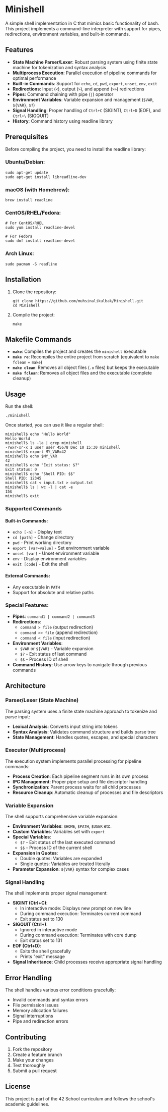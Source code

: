 # Minishell

A simple shell implementation in C that mimics basic functionality of bash. This project implements a command-line interpreter with support for pipes, redirections, environment variables, and built-in commands.

## Features

- **State Machine Parser/Lexer**: Robust parsing system using finite state machine for tokenization and syntax analysis
- **Multiprocess Execution**: Parallel execution of pipeline commands for optimal performance
- **Built-in Commands**: Support for `echo`, `cd`, `pwd`, `export`, `unset`, `env`, `exit`
- **Redirections**: Input (`<`), output (`>`), and append (`>>`) redirections
- **Pipes**: Command chaining with pipe (`|`) operator
- **Environment Variables**: Variable expansion and management (`$VAR`, `${VAR}`, `$?`)
- **Signal Handling**: Proper handling of `Ctrl+C` (SIGINT), `Ctrl+D` (EOF), and `Ctrl+\` (SIGQUIT)
- **History**: Command history using readline library

## Prerequisites

Before compiling the project, you need to install the readline library:

### Ubuntu/Debian:

    sudo apt-get update
    sudo apt-get install libreadline-dev

### macOS (with Homebrew):

    brew install readline

### CentOS/RHEL/Fedora:

    # For CentOS/RHEL
    sudo yum install readline-devel
    
    # For Fedora
    sudo dnf install readline-devel

### Arch Linux:

    sudo pacman -S readline

## Installation

1. Clone the repository:

       git clone https://github.com/muhsinalikulbak/Minishell.git
       cd Minishell

2. Compile the project:

       make

## Makefile Commands

- **`make`**: Compiles the project and creates the `minishell` executable
- **`make re`**: Recompiles the entire project from scratch (equivalent to `make fclean` + `make`)
- **`make clean`**: Removes all object files (`.o` files) but keeps the executable
- **`make fclean`**: Removes all object files and the executable (complete cleanup)

## Usage

Run the shell:

    ./minishell

Once started, you can use it like a regular shell:

    minishell$ echo "Hello World"
    Hello World
    minishell$ ls -la | grep minishell
    -rwxr-xr-x 1 user user 45678 Dec 10 15:30 minishell
    minishell$ export MY_VAR=42
    minishell$ echo $MY_VAR
    42
    minishell$ echo "Exit status: $?"
    Exit status: 0
    minishell$ echo "Shell PID: $$"
    Shell PID: 12345
    minishell$ cat < input.txt > output.txt
    minishell$ ls | wc -l | cat -e
    15$
    minishell$ exit

### Supported Commands

#### Built-in Commands:
- `echo [-n]` - Display text
- `cd [path]` - Change directory
- `pwd` - Print working directory
- `export [var=value]` - Set environment variable
- `unset [var]` - Unset environment variable
- `env` - Display environment variables
- `exit [code]` - Exit the shell

#### External Commands:
- Any executable in `PATH`
- Support for absolute and relative paths

### Special Features:
- **Pipes**: `command1 | command2 | command3`
- **Redirections**: 
  - `command > file` (output redirection)
  - `command >> file` (append redirection)
  - `command < file` (input redirection)
- **Environment Variables**: 
  - `$VAR` or `${VAR}` - Variable expansion
  - `$?` - Exit status of last command
  - `$$` - Process ID of shell
- **Command History**: Use arrow keys to navigate through previous commands

## Architecture

### Parser/Lexer (State Machine)
The parsing system uses a finite state machine approach to tokenize and parse input:
- **Lexical Analysis**: Converts input string into tokens
- **Syntax Analysis**: Validates command structure and builds parse tree
- **State Management**: Handles quotes, escapes, and special characters

### Executor (Multiprocess)
The execution system implements parallel processing for pipeline commands:
- **Process Creation**: Each pipeline segment runs in its own process
- **IPC Management**: Proper pipe setup and file descriptor handling
- **Synchronization**: Parent process waits for all child processes
- **Resource Cleanup**: Automatic cleanup of processes and file descriptors

### Variable Expansion
The shell supports comprehensive variable expansion:
- **Environment Variables**: `$HOME`, `$PATH`, `$USER` etc.
- **Custom Variables**: Variables set with `export`
- **Special Variables**:
  - `$?` - Exit status of the last executed command
  - `$$` - Process ID of the current shell
- **Expansion in Quotes**: 
  - Double quotes: Variables are expanded
  - Single quotes: Variables are treated literally
- **Parameter Expansion**: `${VAR}` syntax for complex cases

### Signal Handling
The shell implements proper signal management:
- **SIGINT (Ctrl+C)**:
  - In interactive mode: Displays new prompt on new line
  - During command execution: Terminates current command
  - Exit status set to 130
- **SIGQUIT (Ctrl+\)**:
  - Ignored in interactive mode
  - During command execution: Terminates with core dump
  - Exit status set to 131
- **EOF (Ctrl+D)**:
  - Exits the shell gracefully
  - Prints "exit" message
- **Signal Inheritance**: Child processes receive appropriate signal handling

## Error Handling

The shell handles various error conditions gracefully:
- Invalid commands and syntax errors
- File permission issues
- Memory allocation failures
- Signal interruptions
- Pipe and redirection errors

## Contributing

1. Fork the repository
2. Create a feature branch
3. Make your changes
4. Test thoroughly
5. Submit a pull request

## License

This project is part of the 42 School curriculum and follows the school's academic guidelines.

